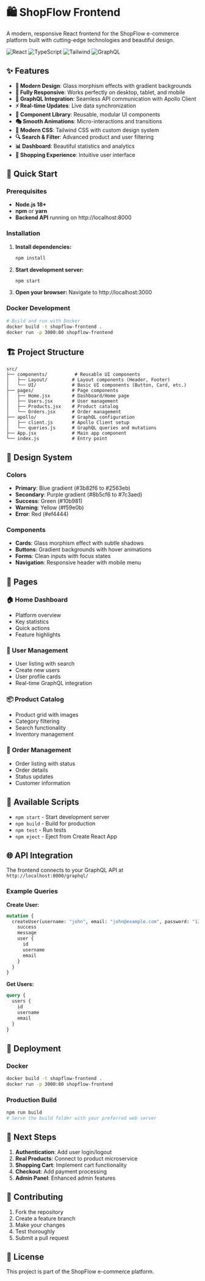# 🛍️ ShopFlow Frontend

A modern, responsive React frontend for the ShopFlow e-commerce platform built with cutting-edge technologies and beautiful design.

![React](https://img.shields.io/badge/React-18.2.0-61dafb)
![TypeScript](https://img.shields.io/badge/TypeScript-Ready-blue)
![Tailwind](https://img.shields.io/badge/Tailwind-CSS-38bdf8)
![GraphQL](https://img.shields.io/badge/GraphQL-Apollo-e10098)

## ✨ Features

- **🎨 Modern Design**: Glass morphism effects with gradient backgrounds
- **📱 Fully Responsive**: Works perfectly on desktop, tablet, and mobile
- **🔗 GraphQL Integration**: Seamless API communication with Apollo Client
- **⚡ Real-time Updates**: Live data synchronization
- **🧩 Component Library**: Reusable, modular UI components
- **🎭 Smooth Animations**: Micro-interactions and transitions
- **🌙 Modern CSS**: Tailwind CSS with custom design system
- **🔍 Search & Filter**: Advanced product and user filtering
- **📊 Dashboard**: Beautiful statistics and analytics
- **🛒 Shopping Experience**: Intuitive user interface

## 🚀 Quick Start

### Prerequisites
- **Node.js 18+**
- **npm** or **yarn**
- **Backend API** running on http://localhost:8000

### Installation

1. **Install dependencies:**
   ```bash
   npm install
   ```

2. **Start development server:**
   ```bash
   npm start
   ```

3. **Open your browser:**
   Navigate to http://localhost:3000

### Docker Development
```bash
# Build and run with Docker
docker build -t shopflow-frontend .
docker run -p 3000:80 shopflow-frontend
```

## 🏗️ Project Structure

```
src/
├── components/          # Reusable UI components
│   ├── Layout/         # Layout components (Header, Footer)
│   └── UI/             # Basic UI components (Button, Card, etc.)
├── pages/              # Page components
│   ├── Home.jsx        # Dashboard/Home page
│   ├── Users.jsx       # User management
│   ├── Products.jsx    # Product catalog
│   └── Orders.jsx      # Order management
├── apollo/             # GraphQL configuration
│   ├── client.js       # Apollo Client setup
│   └── queries.js      # GraphQL queries and mutations
├── App.jsx             # Main app component
└── index.js            # Entry point
```

## 🎨 Design System

### Colors
- **Primary**: Blue gradient (#3b82f6 to #2563eb)
- **Secondary**: Purple gradient (#8b5cf6 to #7c3aed)
- **Success**: Green (#10b981)
- **Warning**: Yellow (#f59e0b)
- **Error**: Red (#ef4444)

### Components
- **Cards**: Glass morphism effect with subtle shadows
- **Buttons**: Gradient backgrounds with hover animations
- **Forms**: Clean inputs with focus states
- **Navigation**: Responsive header with mobile menu

## 📱 Pages

### 🏠 Home Dashboard
- Platform overview
- Key statistics
- Quick actions
- Feature highlights

### 👥 User Management
- User listing with search
- Create new users
- User profile cards
- Real-time GraphQL integration

### 📦 Product Catalog
- Product grid with images
- Category filtering
- Search functionality
- Inventory management

### 🛒 Order Management
- Order listing with status
- Order details
- Status updates
- Customer information

## 🔧 Available Scripts

- `npm start` - Start development server
- `npm build` - Build for production
- `npm test` - Run tests
- `npm eject` - Eject from Create React App

## 🌐 API Integration

The frontend connects to your GraphQL API at `http://localhost:8000/graphql/`

### Example Queries

**Create User:**
```graphql
mutation {
  createUser(username: "john", email: "john@example.com", password: "123") {
    success
    message
    user {
      id
      username
      email
    }
  }
}
```

**Get Users:**
```graphql
query {
  users {
    id
    username
    email
  }
}
```

## 🚀 Deployment

### Docker
```bash
docker build -t shopflow-frontend .
docker run -p 3000:80 shopflow-frontend
```

### Production Build
```bash
npm run build
# Serve the build folder with your preferred web server
```

## 🎯 Next Steps

1. **Authentication**: Add user login/logout
2. **Real Products**: Connect to product microservice
3. **Shopping Cart**: Implement cart functionality
4. **Checkout**: Add payment processing
5. **Admin Panel**: Enhanced admin features

## 🤝 Contributing

1. Fork the repository
2. Create a feature branch
3. Make your changes
4. Test thoroughly
5. Submit a pull request

## 📄 License

This project is part of the ShopFlow e-commerce platform.
